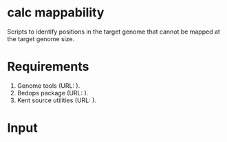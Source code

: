 calc mappability
================

Scripts to identify positions in the target genome that cannot be mapped at the target genome size.

Requirements
============

1. Genome tools (URL: ).
2. Bedops package (URL: ).
3. Kent source utilities (URL: ).

Input
===========

